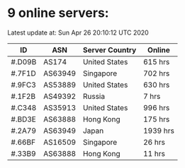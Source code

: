 # 9 online servers:

Latest update at: Sun Apr 26 20:10:12 UTC 2020

| ID | ASN | Server Country | Online |
| -- | --- | -------------- | ------ |
| #.D09B | AS174 | United States | 615 hrs |
| #.7F1D | AS63949 | Singapore | 702 hrs |
| #.9FC3 | AS53889 | United States | 630 hrs |
| #.1F2B | AS49392 | Russia | 7 hrs |
| #.C348 | AS35913 | United States | 996 hrs |
| #.BD3E | AS63888 | Hong Kong | 175 hrs |
| #.2A79 | AS63949 | Japan | 1939 hrs |
| #.66BF | AS16509 | Singapore | 26 hrs |
| #.33B9 | AS63888 | Hong Kong | 11 hrs |

